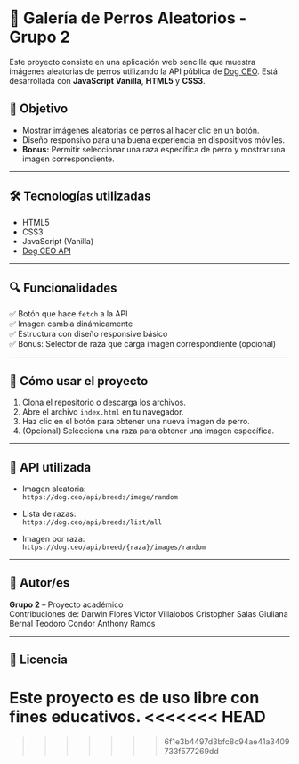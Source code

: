 # 🐶 Galería de Perros Aleatorios - Grupo 2

Este proyecto consiste en una aplicación web sencilla que muestra imágenes aleatorias de perros utilizando la API pública de [Dog CEO](https://dog.ceo/api/breeds/image/random). Está desarrollada con **JavaScript Vanilla**, **HTML5** y **CSS3**.

## 🎯 Objetivo

- Mostrar imágenes aleatorias de perros al hacer clic en un botón.
- Diseño responsivo para una buena experiencia en dispositivos móviles.
- **Bonus:** Permitir seleccionar una raza específica de perro y mostrar una imagen correspondiente.

---

## 🛠️ Tecnologías utilizadas

- HTML5
- CSS3
- JavaScript (Vanilla)
- [Dog CEO API](https://dog.ceo/dog-api/)

---

## 🔍 Funcionalidades

✅ Botón que hace `fetch` a la API  
✅ Imagen cambia dinámicamente  
✅ Estructura con diseño responsive básico  
✅ Bonus: Selector de raza que carga imagen correspondiente (opcional)

---

## 🚀 Cómo usar el proyecto

1. Clona el repositorio o descarga los archivos.
2. Abre el archivo `index.html` en tu navegador.
3. Haz clic en el botón para obtener una nueva imagen de perro.
4. (Opcional) Selecciona una raza para obtener una imagen específica.

---

## 📡 API utilizada

- Imagen aleatoria:  
  `https://dog.ceo/api/breeds/image/random`

- Lista de razas:  
  `https://dog.ceo/api/breeds/list/all`

- Imagen por raza:  
  `https://dog.ceo/api/breed/{raza}/images/random`

---

## 🧠 Autor/es

**Grupo 2** – Proyecto académico  
Contribuciones de:
    Darwin Flores
    Victor Villalobos
    Cristopher Salas
    Giuliana Bernal
    Teodoro Condor
    Anthony Ramos

---

## 📄 Licencia

Este proyecto es de uso libre con fines educativos.
<<<<<<< HEAD
=======

>>>>>>> 6f1e3b4497d3bfc8c94ae41a3409733f577269dd

